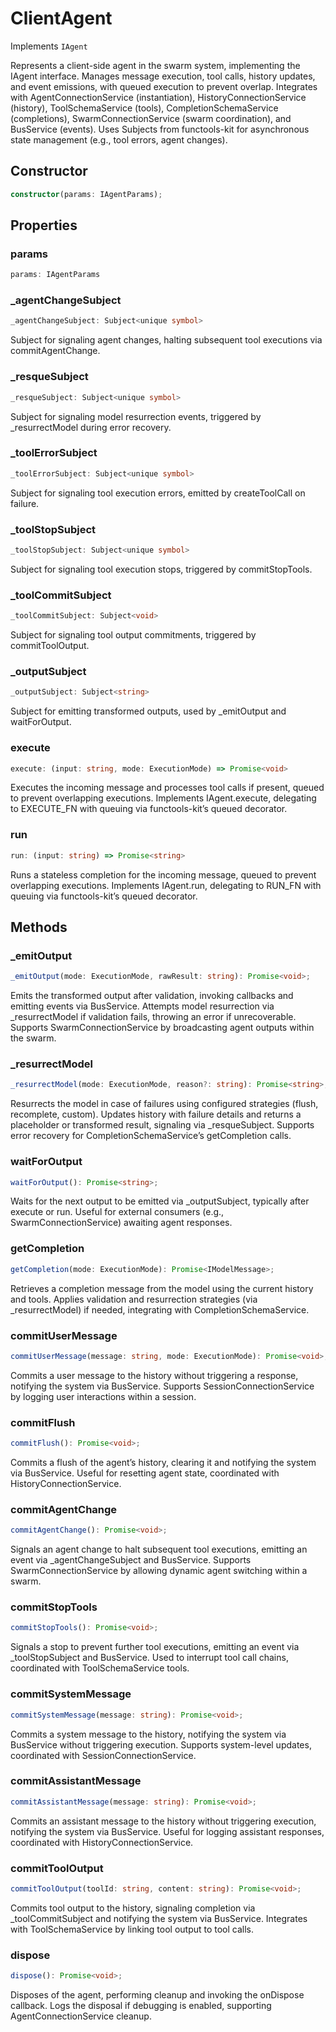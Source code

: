 # ClientAgent

Implements `IAgent`

Represents a client-side agent in the swarm system, implementing the IAgent interface.
Manages message execution, tool calls, history updates, and event emissions, with queued execution to prevent overlap.
Integrates with AgentConnectionService (instantiation), HistoryConnectionService (history), ToolSchemaService (tools), CompletionSchemaService (completions), SwarmConnectionService (swarm coordination), and BusService (events).
Uses Subjects from functools-kit for asynchronous state management (e.g., tool errors, agent changes).

## Constructor

```ts
constructor(params: IAgentParams);
```

## Properties

### params

```ts
params: IAgentParams
```

### _agentChangeSubject

```ts
_agentChangeSubject: Subject<unique symbol>
```

Subject for signaling agent changes, halting subsequent tool executions via commitAgentChange.

### _resqueSubject

```ts
_resqueSubject: Subject<unique symbol>
```

Subject for signaling model resurrection events, triggered by _resurrectModel during error recovery.

### _toolErrorSubject

```ts
_toolErrorSubject: Subject<unique symbol>
```

Subject for signaling tool execution errors, emitted by createToolCall on failure.

### _toolStopSubject

```ts
_toolStopSubject: Subject<unique symbol>
```

Subject for signaling tool execution stops, triggered by commitStopTools.

### _toolCommitSubject

```ts
_toolCommitSubject: Subject<void>
```

Subject for signaling tool output commitments, triggered by commitToolOutput.

### _outputSubject

```ts
_outputSubject: Subject<string>
```

Subject for emitting transformed outputs, used by _emitOutput and waitForOutput.

### execute

```ts
execute: (input: string, mode: ExecutionMode) => Promise<void>
```

Executes the incoming message and processes tool calls if present, queued to prevent overlapping executions.
Implements IAgent.execute, delegating to EXECUTE_FN with queuing via functools-kit’s queued decorator.

### run

```ts
run: (input: string) => Promise<string>
```

Runs a stateless completion for the incoming message, queued to prevent overlapping executions.
Implements IAgent.run, delegating to RUN_FN with queuing via functools-kit’s queued decorator.

## Methods

### _emitOutput

```ts
_emitOutput(mode: ExecutionMode, rawResult: string): Promise<void>;
```

Emits the transformed output after validation, invoking callbacks and emitting events via BusService.
Attempts model resurrection via _resurrectModel if validation fails, throwing an error if unrecoverable.
Supports SwarmConnectionService by broadcasting agent outputs within the swarm.

### _resurrectModel

```ts
_resurrectModel(mode: ExecutionMode, reason?: string): Promise<string>;
```

Resurrects the model in case of failures using configured strategies (flush, recomplete, custom).
Updates history with failure details and returns a placeholder or transformed result, signaling via _resqueSubject.
Supports error recovery for CompletionSchemaService’s getCompletion calls.

### waitForOutput

```ts
waitForOutput(): Promise<string>;
```

Waits for the next output to be emitted via _outputSubject, typically after execute or run.
Useful for external consumers (e.g., SwarmConnectionService) awaiting agent responses.

### getCompletion

```ts
getCompletion(mode: ExecutionMode): Promise<IModelMessage>;
```

Retrieves a completion message from the model using the current history and tools.
Applies validation and resurrection strategies (via _resurrectModel) if needed, integrating with CompletionSchemaService.

### commitUserMessage

```ts
commitUserMessage(message: string, mode: ExecutionMode): Promise<void>;
```

Commits a user message to the history without triggering a response, notifying the system via BusService.
Supports SessionConnectionService by logging user interactions within a session.

### commitFlush

```ts
commitFlush(): Promise<void>;
```

Commits a flush of the agent’s history, clearing it and notifying the system via BusService.
Useful for resetting agent state, coordinated with HistoryConnectionService.

### commitAgentChange

```ts
commitAgentChange(): Promise<void>;
```

Signals an agent change to halt subsequent tool executions, emitting an event via _agentChangeSubject and BusService.
Supports SwarmConnectionService by allowing dynamic agent switching within a swarm.

### commitStopTools

```ts
commitStopTools(): Promise<void>;
```

Signals a stop to prevent further tool executions, emitting an event via _toolStopSubject and BusService.
Used to interrupt tool call chains, coordinated with ToolSchemaService tools.

### commitSystemMessage

```ts
commitSystemMessage(message: string): Promise<void>;
```

Commits a system message to the history, notifying the system via BusService without triggering execution.
Supports system-level updates, coordinated with SessionConnectionService.

### commitAssistantMessage

```ts
commitAssistantMessage(message: string): Promise<void>;
```

Commits an assistant message to the history without triggering execution, notifying the system via BusService.
Useful for logging assistant responses, coordinated with HistoryConnectionService.

### commitToolOutput

```ts
commitToolOutput(toolId: string, content: string): Promise<void>;
```

Commits tool output to the history, signaling completion via _toolCommitSubject and notifying the system via BusService.
Integrates with ToolSchemaService by linking tool output to tool calls.

### dispose

```ts
dispose(): Promise<void>;
```

Disposes of the agent, performing cleanup and invoking the onDispose callback.
Logs the disposal if debugging is enabled, supporting AgentConnectionService cleanup.
